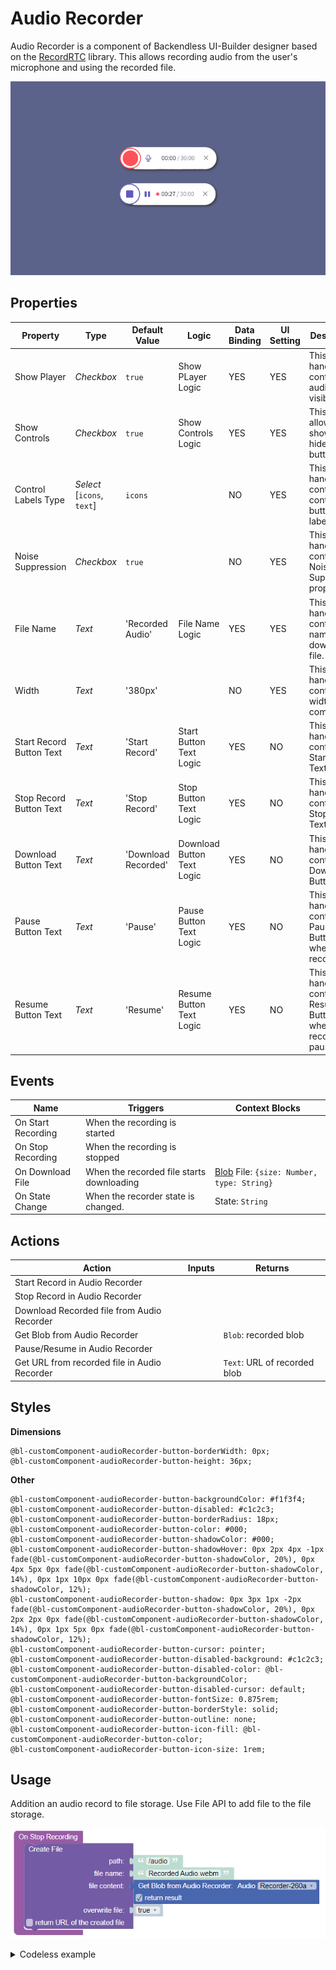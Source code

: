 # Audio Recorder

Audio Recorder is a component of Backendless UI-Builder designer based on the [RecordRTC](https://recordrtc.org/) library. This allows recording audio from the user's microphone and using the recorded file.

<p align="center">
  <img src="./thumbnail.png" alt="main thumbnail" width="780"/>
</p>

## Properties

| Property                 | Type                                                | Default Value       | Logic                      | Data Binding | UI Setting | Description                                                                      |
|--------------------------|-----------------------------------------------------|---------------------|----------------------------|--------------|------------|----------------------------------------------------------------------------------|
| Show Player              | *Checkbox*                                          | `true`              | Show PLayer Logic          | YES          | YES        | This is a handler to control audio player visibility.                            |
| Show Controls            | *Checkbox*                                          | `true`              | Show Controls Logic        | YES          | YES        | This handler allows to show or hide control buttons.                             |
| Control Labels Type      | *Select* <br/>[`icons`, `text`]                     | `icons`             |                            | NO           | YES        | This is a handler to control the control button labels.                          |
| Noise Suppression        | *Checkbox*                                          | `true`              |                            | NO           | YES        | This is a handler to control Noise Suppression property.                         |
| File Name                | *Text*                                              | 'Recorded Audio'    | File Name Logic            | YES          | YES        | This is a handler to control the name of the downloaded file.                    |
| Width                    | *Text*                                              | '380px'             |                            | NO           | YES        | This is a handler to control the width of the component.                         |
| Start Record Button Text | *Text*                                              | 'Start Record'      | Start Button Text Logic    | YES          | NO         | This is a handler that controls the Start Button Text.                           |
| Stop Record Button Text  | *Text*                                              | 'Stop Record'       | Stop Button Text Logic     | YES          | NO         | This is a handler that controls the Stop Button Text.                            |
| Download Button Text     | *Text*                                              | 'Download Recorded' | Download Button Text Logic | YES          | NO         | This is a handler that controls the Download Button Text.                        |
| Pause Button Text        | *Text*                                              | 'Pause'             | Pause Button Text Logic    | YES          | NO         | This is a handler that controls the Pause Button Text when recording.            |
| Resume Button Text       | *Text*                                              | 'Resume'            | Resume Button Text Logic   | YES          | NO         | This is a handler that controls the Resume Button Text when recording is paused. |

## Events

| Name               | Triggers                                  | Context Blocks                                                                                     |
|--------------------|-------------------------------------------|----------------------------------------------------------------------------------------------------|
| On Start Recording | When the recording is started             |                                                                                                    |
| On Stop Recording  | When the recording is stopped             |                                                                                                    |
| On Download File   | When the recorded file starts downloading | [Blob](https://developer.mozilla.org/en-US/docs/Web/API/Blob) File: `{size: Number, type: String}` |
| On State Change    | When the recorder state is changed.       | State: `String`                                                                                    |

## Actions

| Action                                       | Inputs                     | Returns                      |
|----------------------------------------------|----------------------------|------------------------------|
| Start Record in Audio Recorder               |                            |                              |
| Stop Record in Audio Recorder                |                            |                              |
| Download Recorded file from Audio Recorder   |                            |                              |
| Get Blob from Audio Recorder                 |                            | `Blob`: recorded blob        |
| Pause/Resume in Audio Recorder               |                            |                              |
| Get URL from recorded file in Audio Recorder |                            | `Text`: URL of recorded blob |

## Styles

**Dimensions**
````
@bl-customComponent-audioRecorder-button-borderWidth: 0px;
@bl-customComponent-audioRecorder-button-height: 36px;
````

**Other**
````
@bl-customComponent-audioRecorder-button-backgroundColor: #f1f3f4;
@bl-customComponent-audioRecorder-button-disabled: #c1c2c3;
@bl-customComponent-audioRecorder-button-borderRadius: 18px;
@bl-customComponent-audioRecorder-button-color: #000;
@bl-customComponent-audioRecorder-button-shadowColor: #000;
@bl-customComponent-audioRecorder-button-shadowHover: 0px 2px 4px -1px fade(@bl-customComponent-audioRecorder-button-shadowColor, 20%), 0px 4px 5px 0px fade(@bl-customComponent-audioRecorder-button-shadowColor, 14%), 0px 1px 10px 0px fade(@bl-customComponent-audioRecorder-button-shadowColor, 12%);
@bl-customComponent-audioRecorder-button-shadow: 0px 3px 1px -2px fade(@bl-customComponent-audioRecorder-button-shadowColor, 20%), 0px 2px 2px 0px fade(@bl-customComponent-audioRecorder-button-shadowColor, 14%), 0px 1px 5px 0px fade(@bl-customComponent-audioRecorder-button-shadowColor, 12%);
@bl-customComponent-audioRecorder-button-cursor: pointer;
@bl-customComponent-audioRecorder-button-disabled-background: #c1c2c3;
@bl-customComponent-audioRecorder-button-disabled-color: @bl-customComponent-audioRecorder-button-backgroundColor;
@bl-customComponent-audioRecorder-button-disabled-cursor: default;
@bl-customComponent-audioRecorder-button-fontSize: 0.875rem;
@bl-customComponent-audioRecorder-button-borderStyle: solid;
@bl-customComponent-audioRecorder-button-outline: none;
@bl-customComponent-audioRecorder-button-icon-fill: @bl-customComponent-audioRecorder-button-color;
@bl-customComponent-audioRecorder-button-icon-size: 1rem;
````

## Usage

Addition an audio record to file storage.
Use File API to add file to the file storage.

![addition to storage example](./example-images/file-example.png)

<details><summary>Codeless example</summary>

````javascript
<block xmlns="http://www.w3.org/1999/xhtml" type="create_file" id="fyZ-S297uoGp/(IJf}lC" x="331" y="124"><mutation has_output="false"></mutation><field name="connections_toggler">FALSE</field><value name="file_path"><shadow type="text" id="I0.+QI8d4!d_CJ,T?IQ4"><field name="TEXT">/audio</field></shadow></value><value name="file_name"><shadow type="text" id="O9:RAdCn_^07PqG|{erF"><field name="TEXT">Recorded Audio.webm</field></shadow></value><value name="file_content"><shadow type="text" id="mr#w0oE_%jv%2d2pvTf4"><field name="TEXT"></field></shadow><block type="ui_custom_component__c_5fb4fc55206a78a530c50f6ea9aba4f8__getBlob" id="$46v*gjwsUE*m!e0,RUa" bl_meta="{&quot;label&quot;:&quot;Audio Recorder Component Action - Get Blob from&quot;}"><mutation has_output="true"></mutation><field name="componentUid">'1e1e7558158658d85db207c9a1c8615b'</field><field name="connections_toggler">TRUE</field></block></value><value name="overwrite"><shadow type="logic_boolean" id="1yWD5LP[~wx2vAx?AKp/"><field name="BOOL">TRUE</field></shadow></value></block>
````
</details>
